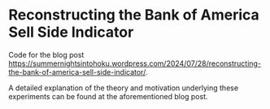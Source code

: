 # Reconstructing the Bank of America Sell Side Indicator

Code for the blog post https://summernightsintohoku.wordpress.com/2024/07/28/reconstructing-the-bank-of-america-sell-side-indicator/.

A detailed explanation of the theory and motivation underlying these experiments can be found at the aforementioned blog post. 